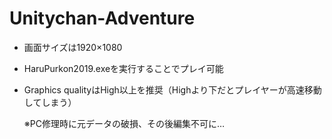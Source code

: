 # Unitychan-Adventure

* 画面サイズは1920×1080
* HaruPurkon2019.exeを実行することでプレイ可能
* Graphics qualityはHigh以上を推奨（Highより下だとプレイヤーが高速移動してしまう）

  ※PC修理時に元データの破損、その後編集不可に…

